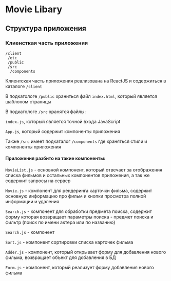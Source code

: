 # Movie Libary

## Структура приложения 
### Клиенсткая часть приложения
```
/client 
 /etc 
 /public
 /src
  /components 
 ```
Клиентская часть приложения реализована на ReactJS и содержиться в каталоге ``` /client ```

В подкатологе ``` /public ``` храниться файл ``` index.html ```, который является шаблоном страницы 

В подкатологе ``` /src ``` хранятcя файлы:
  
 ``` index.js ```, который является точной входа JavaScript  
 
 ``` App.js ```, который содержит компоненты приложения

Также ``` /src ``` имеет подкаталог ``` /сomponents ``` где храняться стили и компоненты приложения

#### Приложения разбито на такие компоненты: 

  ``` MovieList.js ``` - основной компонент, который отвечает за отображения списка фильмов и остальных компонентов приложения, а так же содержит запросы на сервер 

  ``` Movie.js ``` - компонент для рендеринга карточки фильма, содержит основную информацию про фильм и кнопки просмотра полной информации и удаления 

``` Search.js ``` - компонент для обработки предмета поиска, содержит форму которая возвращает параметры поиска - предмет поиска и фильтр (поиск по имени актера или по названию)

``` Search.js ``` - компонент 

``` Sort.js ``` - компонент сортировки списка карточек фильма 

``` Adder.js ``` - компонент, который открывает форму для добавления нового фильма, возвращает объект для добавления в БД 

``` Form.js ``` - компонент, который реализует форму добавления нового фильма 
